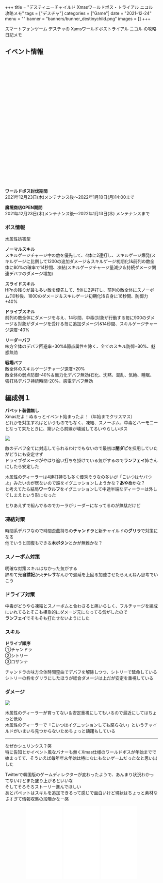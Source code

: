 +++
title = "デスティニーチャイルド Xmasワールドボス・トライアル ニコル 攻略メモ"
tags = ["デスチャ"]
categories = ["Game"]
date = "2021-12-24"
menu = ""
banner = "banners/bunner_destinychild.png"
images = []
+++

スマートフォンゲーム デスチャの Xamsワールドボストライアル ニコル の攻略日記メモ

<!--more-->

## イベント情報
<div class="iframely-embed"><div class="iframely-responsive" style="padding-bottom: 56%; padding-top: 120px;"><a href="https://news.destiny-child.jp/?p=4790" data-iframely-url="//cdn.iframe.ly/7gpTsF7"></a></div></div><script async src="//cdn.iframe.ly/embed.js" charset="utf-8"></script>

**ワールドボス討伐期間**  
2021年12月23日(木)メンテナンス後～2022年1月10日(月)14:00まで  

**魔境商店OPEN期間**  
2021年12月23日(木)メンテナンス後～2022年1月13日(木) メンテナンスまで  

### ボス情報
水属性妨害型  

**ノーマルスキル**  
スキルゲージチャージ中の敵を優先して、4体に2連打し、スキルゲージ爆発(スキルゲージに比例して1200の追加ダメージ＆スキルゲージ初期化)&前列の敵全体に80%の確率で14秒間、凍結(スキルゲージチャージ量減少＆持続ダメージ関連デバフのダメージ増加)  

**スライドスキル**  
HPnの残りが最も多い敵を優先して、5体に2連打し、前列の敵全体にスノーボム(10秒後、1800のダメージ＆スキルゲージ初期化)&自身に16秒間、防御力+40%  

**ドライブスキル**  
前列の敵全体にダメージを与え、14秒間、中毒(対象が行動する毎に900のダメージ＆対象がダメージを受ける毎に追加ダメージ)&14秒間、スキルゲージチャージ速度-40%  

**リーダーバフ**  
味方全体のデバフ回避率+30%&弱点属性を除く、全てのスキル防御+80%、魅惑無効  

**戦場バフ**  
敵全体のスキルゲージチャージ速度+20%  
敵全体の弱点防御-40%＆無力化デバフ無効(石化、沈黙、混乱、気絶、睡眠、強打)&デバフ持続時間-20%、感電デバフ無効  

## 編成例１  
**パペット装備無し**  
Xmasだよ！ぬるっとイベント始まったよ！（年始までクリスマス）  
どれかを対策すればというものでもなく、凍結、スノーボム、中毒とハーモニーとなって来たときに、築いたら前線が壊滅してるいやらしいボス  

<img src="/images/2021/destiny-child-wb/wbxmas-1.png" />  

敵のデバフ全てに対応してられるわけでもないので最初は**闇ダビ**を採用していたがどうにも安定せず  
ドライブダメージがやはり追い打ちを掛けている気がするので**ランフェイ**姉さんにしたら安定した  

木属性のディーラーは4連打持ちも多く優秀そうなの多いが「こいつはヤバつよ」みたいのが居ないので誰をイグニッションしようかな？**あやめ**かな？  
と考えてたら結局**ワーウルフ**をイグニッションして中途半端なディーラーは外してしまえという形になった  

とりあえずで組んでるのでカーラがリーダーになってるのが無駄だけど  

### 凍結対策  
時間系デバフなので時間歪曲持ちの**チャンドラ**と新チャイルドの**グリラ**で対策になる  
他でいうと回復もできる**木ボタン**とかが無難かな？  

### スノーボム対策  
明確な対策スキルはなかった気がする  
諦めて光**自請妃**か火**テレサ**なんかで遅延を上回る加速させたらええねん思考でいこう  

### ドライブ対策
中毒がどうやら凍結とスノーボムと合わさると痛いらしく、フルチャージを編成にいれてるとそこも相乗的にダメージ元になってる気がしたので  
**ランフェイ**でそもそも打たせないようにした  

### スキル  

**ドライブ順序**  
①チャンドラ  
②シトリー  
③ロザンナ  

チャンドラの味方全体時間歪曲でデバフを解除しつつ、シトリーで延命している  
シトリーの枠をグリラにしたほうが総合ダメージは上だが安定を重視している  

### ダメージ  
<img src="/images/2021/destiny-child-wb/wbxmas-2.png" />  

木属性のディーラーが育ってない＆安定重視にしてもいるので最近にしてはちょっと低め  
木属性のディーラーで「こいつはイグニッションしても腐らない」というチャイルドがいまいち見つからないためちょっと躊躇もしている  

---

なぜかシュリンクス？笑  
特に告知とかイベント風なバナーも無くXmas仕様のワールドボスが年始までで始まってて、そういえば毎年年末年始は特になにもないゲームだったなと思い出した  

Twitterで韓国版のゲームディレクターが変わったようで、あんまり状況わかってないけどまた盛り上がるといいな  
そしてそろそろストーリー進んでほしい  
あとパペットはスキルを追加できるって感じで面白いけど現状はちょっと素材なさすぎて情報収集の段階かなー感  

<div style="text-align: center;;">
<iframe style="width:120px;height:240px;" marginwidth="0" marginheight="0" scrolling="no" frameborder="0" src="//rcm-fe.amazon-adsystem.com/e/cm?lt1=_blank&bc1=FFFFFF&IS2=1&bg1=FFFFFF&fc1=000000&lc1=0000FF&t=sinokyoufu-22&language=ja_JP&o=9&p=8&l=as4&m=amazon&f=ifr&ref=as_ss_li_til&asins=4047353116&linkId=43dc3cb5c6b730afe919e0eec6733514"></iframe>
<iframe style="width:120px;height:240px;" marginwidth="0" marginheight="0" scrolling="no" frameborder="0" src="//rcm-fe.amazon-adsystem.com/e/cm?lt1=_blank&bc1=FFFFFF&IS2=1&bg1=FFFFFF&fc1=000000&lc1=0000FF&t=sinokyoufu-22&language=ja_JP&o=9&p=8&l=as4&m=amazon&f=ifr&ref=as_ss_li_til&asins=4891996870&linkId=9973a56a51411d59e3e4bb5efcb01b08"></iframe>
<iframe style="width:120px;height:240px;" marginwidth="0" marginheight="0" scrolling="no" frameborder="0" src="//rcm-fe.amazon-adsystem.com/e/cm?lt1=_blank&bc1=FFFFFF&IS2=1&bg1=FFFFFF&fc1=000000&lc1=0000FF&t=sinokyoufu-22&language=ja_JP&o=9&p=8&l=as4&m=amazon&f=ifr&ref=as_ss_li_til&asins=4891997125&linkId=23278b2571f115e9d560c0234169a077"></iframe>
</div>